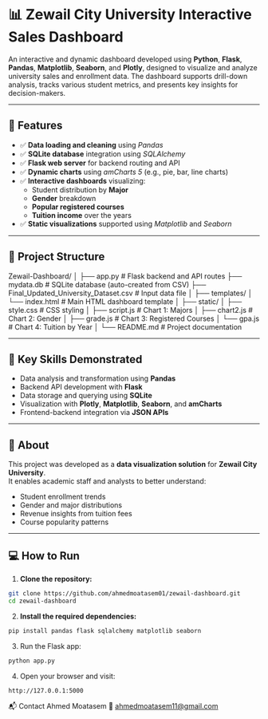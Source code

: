 # 📊 **Zewail City University Interactive Sales Dashboard**

An interactive and dynamic dashboard developed using **Python**, **Flask**, **Pandas**, **Matplotlib**, **Seaborn**, and **Plotly**, designed to visualize and analyze university sales and enrollment data. The dashboard supports drill-down analysis, tracks various student metrics, and presents key insights for decision-makers.

---

## 🚀 **Features**

- ✅ **Data loading and cleaning** using *Pandas*
- ✅ **SQLite database** integration using *SQLAlchemy*
- ✅ **Flask web server** for backend routing and API
- ✅ **Dynamic charts** using *amCharts 5* (e.g., pie, bar, line charts)
- ✅ **Interactive dashboards** visualizing:
  - Student distribution by **Major**
  - **Gender** breakdown
  - **Popular registered courses**
  - **Tuition income** over the years
- ✅ **Static visualizations** supported using *Matplotlib* and *Seaborn*

---

## 📁 **Project Structure**

Zewail-Dashboard/
│
├── app.py # Flask backend and API routes
├── mydata.db # SQLite database (auto-created from CSV)
├── Final_Updated_University_Dataset.csv # Input data file
│
├── templates/
│ └── index.html # Main HTML dashboard template
│
├── static/
│ ├── style.css # CSS styling
│ ├── script.js # Chart 1: Majors
│ ├── chart2.js # Chart 2: Gender
│ ├── grade.js # Chart 3: Registered Courses
│ └── gpa.js # Chart 4: Tuition by Year
│
└── README.md # Project documentation

---

## 🧠 **Key Skills Demonstrated**

- Data analysis and transformation using **Pandas**
- Backend API development with **Flask**
- Data storage and querying using **SQLite**
- Visualization with **Plotly**, **Matplotlib**, **Seaborn**, and **amCharts**
- Frontend-backend integration via **JSON APIs**

---

## 🏫 **About**

This project was developed as a **data visualization solution** for **Zewail City University**.  
It enables academic staff and analysts to better understand:

- Student enrollment trends  
- Gender and major distributions  
- Revenue insights from tuition fees  
- Course popularity patterns  

---
## 💻 **How to Run**

1. **Clone the repository:**

```bash
git clone https://github.com/ahmedmoatasem01/zewail-dashboard.git
cd zewail-dashboard
```
2. **Install the required dependencies:**

```bash
pip install pandas flask sqlalchemy matplotlib seaborn
```
3. Run the Flask app:
   
```bash
python app.py
```
4. Open your browser and visit:

```bash
http://127.0.0.1:5000
```

📬 Contact
Ahmed Moatasem
📧 ahmedmoatasem11@gmail.com

